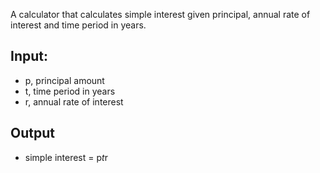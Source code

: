 A calculator that calculates simple interest given principal, annual rate of interest and time period in years.
## Input:
  - p, principal amount
  - t, time period in years
  - r, annual rate of interest
## Output
  - simple interest = p*t*r

